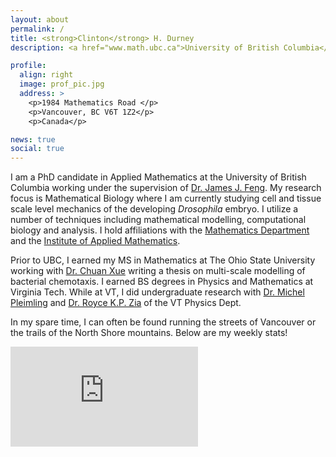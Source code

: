 ```yaml
---
layout: about
permalink: /
title: <strong>Clinton</strong> H. Durney 
description: <a href="www.math.ubc.ca">University of British Columbia</a>

profile:
  align: right
  image: prof_pic.jpg 
  address: >
    <p>1984 Mathematics Road </p>
    <p>Vancouver, BC V6T 1Z2</p>
    <p>Canada</p>

news: true
social: true
---
```

I am a PhD candidate in Applied Mathematics at the University of British Columbia working under the supervision of [Dr. James J. Feng](https://www.math.ubc.ca/~jfeng/).  My research focus is Mathematical Biology where I am currently studying cell and tissue scale level mechanics of the developing  *Drosophila* embryo.  I utilize a number of techniques including mathematical modelling, computational biology and analysis. I hold affiliations with the [Mathematics Department](http://www.math.ubc.ca) and the [Institute of Applied Mathematics](https://www.iam.ubc.ca/). 

Prior to UBC, I earned my MS in Mathematics at The Ohio State University working with [Dr. Chuan Xue](https://people.math.osu.edu/xue.41/) writing a thesis on multi-scale modelling of bacterial chemotaxis.  I earned BS degrees in Physics and Mathematics at Virginia Tech.  While at VT, I did undergraduate research with [Dr. Michel Pleimling](http://www1.phys.vt.edu/~pleim/main.html) and [Dr. Royce K.P. Zia](http://www1.phys.vt.edu/~rkpzia/HmPg.html) of the VT Physics Dept. 

In my spare time, I can often be found running the streets of Vancouver or the trails of the North Shore mountains. Below are my weekly stats!  

<iframe height='160' width='300' frameborder='0' allowtransparency='true' scrolling='no' src='https://www.strava.com/athletes/4916532/activity-summary/b4816a1b1539fa082d3d43dbd97dfb403b7c1511'></iframe>

